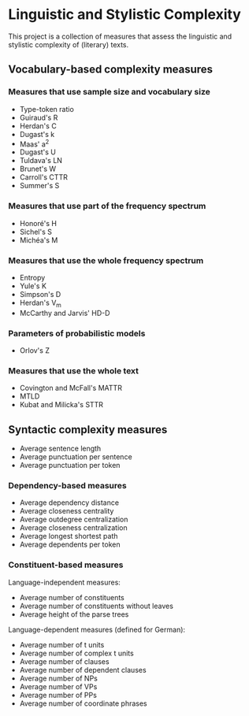 # Linguistic and Stylistic Complexity #

This project is a collection of measures that assess the linguistic
and stylistic complexity of (literary) texts.

## Vocabulary-based complexity measures ##

### Measures that use sample size and vocabulary size ###

  * Type-token ratio
  * Guiraud's R
  * Herdan's C
  * Dugast's k
  * Maas' a<sup>2</sup>
  * Dugast's U
  * Tuldava's LN
  * Brunet's W
  * Carroll's CTTR
  * Summer's S

### Measures that use part of the frequency spectrum ###

  * Honoré's H
  * Sichel's S
  * Michéa's M

### Measures that use the whole frequency spectrum ###

  * Entropy
  * Yule's K
  * Simpson's D
  * Herdan's V<sub>m</sub>
  * McCarthy and Jarvis' HD-D

### Parameters of probabilistic models ###

  * Orlov's Z

### Measures that use the whole text ###

  * Covington and McFall's MATTR
  * MTLD
  * Kubat and Milicka's STTR

## Syntactic complexity measures ##

  * Average sentence length
  * Average punctuation per sentence
  * Average punctuation per token

### Dependency-based measures

  * Average dependency distance
  * Average closeness centrality
  * Average outdegree centralization
  * Average closeness centralization
  * Average longest shortest path
  * Average dependents per token

### Constituent-based measures

Language-independent measures:
  * Average number of constituents
  * Average number of constituents without leaves
  * Average height of the parse trees

Language-dependent measures (defined for German):
  * Average number of t units
  * Average number of complex t units
  * Average number of clauses
  * Average number of dependent clauses
  * Average number of NPs
  * Average number of VPs
  * Average number of PPs
  * Average number of coordinate phrases
